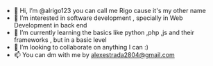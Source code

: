 - 👋 Hi, I’m @alrigo123 you can call me Rigo cause it's my other name
- 👀 I’m interested in software development , specially in Web Development in back end
- 🌱 I’m currently learning the basics like python ,php ,js and their frameworks , but in a basic level
- 💞️ I’m looking to collaborate on anything I can :)
- 📫 You can dm with me by alexestrada2804@gmail.com

<!---
alrigo123/alrigo123 is a ✨ special ✨ repository because its `README.md` (this file) appears on your GitHub profile.
You can click the Preview link to take a look at your changes.
--->
